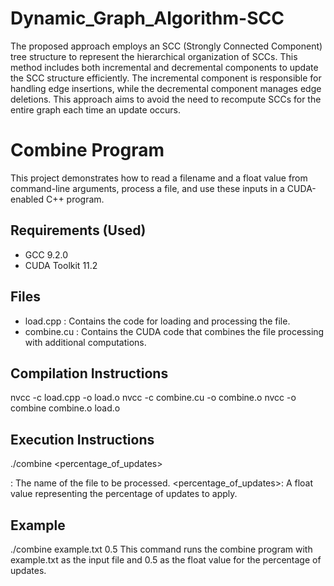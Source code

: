 # Dynamic_Graph_Algorithm-SCC
The proposed approach employs an SCC (Strongly Connected Component) tree structure to represent the hierarchical organization of SCCs. This method includes both incremental and decremental components to update the SCC structure efficiently. The incremental component is responsible for handling edge insertions, while the decremental component manages edge deletions. This approach aims to avoid the need to recompute SCCs for the entire graph each time an update occurs.

# Combine Program

This project demonstrates how to read a filename and a float value from command-line arguments, process a file, and use these inputs in a CUDA-enabled C++ program.

## Requirements (Used)

- GCC 9.2.0 
- CUDA Toolkit 11.2

## Files

- load.cpp : Contains the code for loading and processing the file.
- combine.cu : Contains the CUDA code that combines the file processing with additional computations.

## Compilation Instructions

nvcc -c load.cpp -o load.o
nvcc -c combine.cu -o combine.o
nvcc -o combine combine.o load.o

## Execution Instructions

./combine <filename> <percentage_of_updates>

<filename>: The name of the file to be processed.
<percentage_of_updates>: A float value representing the percentage of updates to apply.

## Example
./combine example.txt 0.5
This command runs the combine program with example.txt as the input file and 0.5 as the float value for the percentage of updates.



